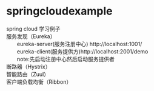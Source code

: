 # springcloudexample
spring cloud 学习例子<br>
服务发现（Eureka）<br>
&emsp;&emsp;eureka-server(服务注册中心) http://localhost:1001/ <br>
&emsp;&emsp;eureka-client(服务提供方)http://localhost:2001/demo <br>
&emsp;&emsp;note:先启动注册中心然后启动服务提供者<br>
断路器（Hystrix）<br>
智能路由（Zuul）<br>
客户端负载均衡（Ribbon）<br>

